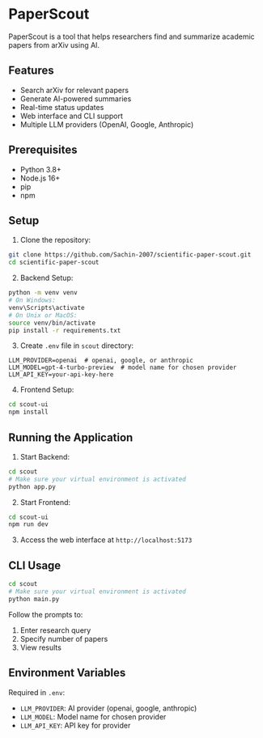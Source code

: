 # PaperScout

PaperScout is a tool that helps researchers find and summarize academic papers from arXiv using AI.

## Features

* Search arXiv for relevant papers
* Generate AI-powered summaries
* Real-time status updates
* Web interface and CLI support
* Multiple LLM providers (OpenAI, Google, Anthropic)

## Prerequisites

* Python 3.8+
* Node.js 16+
* pip
* npm

## Setup

1. Clone the repository:
```bash
git clone https://github.com/Sachin-2007/scientific-paper-scout.git
cd scientific-paper-scout
```

2. Backend Setup:
```bash
python -m venv venv
# On Windows:
venv\Scripts\activate
# On Unix or MacOS:
source venv/bin/activate
pip install -r requirements.txt
```

3. Create `.env` file in `scout` directory:
```env
LLM_PROVIDER=openai  # openai, google, or anthropic
LLM_MODEL=gpt-4-turbo-preview  # model name for chosen provider
LLM_API_KEY=your-api-key-here
```

4. Frontend Setup:
```bash
cd scout-ui
npm install
```

## Running the Application

1. Start Backend:
```bash
cd scout
# Make sure your virtual environment is activated
python app.py
```

2. Start Frontend:
```bash
cd scout-ui
npm run dev
```

3. Access the web interface at `http://localhost:5173`

## CLI Usage

```bash
cd scout
# Make sure your virtual environment is activated
python main.py
```

Follow the prompts to:
1. Enter research query
2. Specify number of papers
3. View results

## Environment Variables

Required in `.env`:
* `LLM_PROVIDER`: AI provider (openai, google, anthropic)
* `LLM_MODEL`: Model name for chosen provider
* `LLM_API_KEY`: API key for provider
